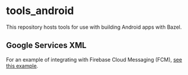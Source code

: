 # tools_android

This repository hosts tools for use with building Android apps with Bazel.

## Google Services XML
For an example of integrating with Firebase Cloud Messaging (FCM), [see this example](https://github.com/bazelbuild/examples/tree/master/android/firebase-cloud-messaging).
